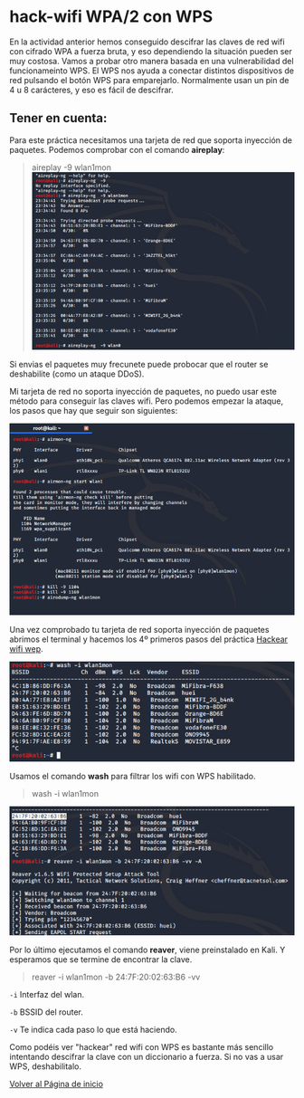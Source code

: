 # hack-wifi WPA/2 con WPS

En la actividad anterior hemos conseguido descifrar las claves de red wifi con cifrado WPA a fuerza bruta, y eso dependiendo la situación pueden ser muy costosa. Vamos a probar otro manera basada en una vulnerabilidad del funcionameinto WPS. El WPS nos ayuda a conectar distintos dispositivos de red pulsando el botón WPS para emparejarlo. Normalmente usan un pin de 4 u 8 carácteres, y eso es fácil de descifrar.

## Tener en cuenta:
Para este práctica necesitamos una tarjeta de red que soporta inyección de paquetes. Podemos comprobar con el comando **aireplay**:
>aireplay -9 wlan1mon
![refresca la página para cargar el imágen](imagen/wps4.png)

Si envias el paquetes muy frecunete puede probocar que el router se deshabilite (como un ataque DDoS).


Mi tarjeta de red no soporta inyección de paquetes, no puedo usar este método para conseguir las claves wifi. Pero podemos empezar la ataque, los pasos que hay que seguir son siguientes:

![refresca la página para cargar el imágen](imagen/wps1.png)

Una vez comprobado tu tarjeta de red soporta inyección de paquetes abrimos el terminal y hacemos los 4º primeros pasos del práctica [Hackear wifi wep](https://nswhuei.github.io/hack-wifi/ActividadRQ3.1).


![refresca la página para cargar el imágen](imagen/wps2.png)

Usamos el comando **wash** para filtrar los wifi con WPS habilitado. 
>wash -i wlan1mon

![refresca la página para cargar el imágen](imagen/wps3.png)

Por lo último ejecutamos el comando **reaver**, viene preinstalado en Kali. Y esperamos que se termine de encontrar la clave.

>reaver -i wlan1mon -b 24:7F:20:02:63:B6 -vv

```-i``` Interfaz del wlan.

```-b``` BSSID del router.

```-v``` Te indica cada paso lo que está haciendo.

Como podéis ver "hackear" red wifi con WPS es bastante más sencillo intentando descifrar la clave con un diccionario a fuerza. Si no vas a usar WPS, deshabilitalo.

[Volver al Página de inicio](https://nswhuei.github.io/hack-wifi/)
